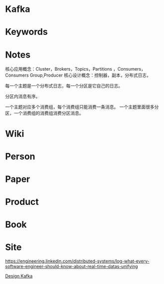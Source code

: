 # Kafka

# Keywords


# Notes

核心应用概念：Cluster，Brokers，Topics，Partitions ，Consumers，Consumers Group,Producer
核心设计概念：控制器，副本，分布式日志，

每一个主题是一个分布式日志，每一个分区是它自己的日志。

分区内消息有序。

一个主题对应多个消费组，每个消费组只能消费一条消息。
一个主题里面很多分区，一个消费组的消费组消费分区消息。


# Wiki


# Person



# Paper



# Product



# Book


# Site

https://engineering.linkedin.com/distributed-systems/log-what-every-software-engineer-should-know-about-real-time-datas-unifying

[Design Kafka](https://kafka.apache.org/documentation/#design)

